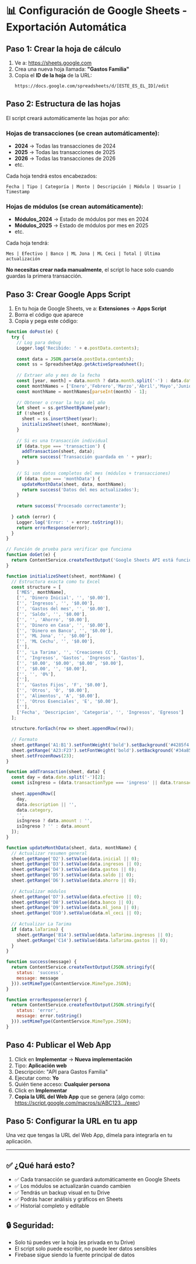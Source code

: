 # 📊 Configuración de Google Sheets - Exportación Automática

## Paso 1: Crear la hoja de cálculo

1. Ve a: https://sheets.google.com
2. Crea una nueva hoja llamada: **"Gastos Familia"**
3. Copia el **ID de la hoja** de la URL:
   ```
   https://docs.google.com/spreadsheets/d/[ESTE_ES_EL_ID]/edit
   ```

## Paso 2: Estructura de las hojas

El script creará automáticamente las hojas por año:

### Hojas de transacciones (se crean automáticamente):
- **2024** → Todas las transacciones de 2024
- **2025** → Todas las transacciones de 2025
- **2026** → Todas las transacciones de 2026
- etc.

Cada hoja tendrá estos encabezados:
```
Fecha | Tipo | Categoría | Monto | Descripción | Módulo | Usuario | Timestamp
```

### Hojas de módulos (se crean automáticamente):
- **Módulos_2024** → Estado de módulos por mes en 2024
- **Módulos_2025** → Estado de módulos por mes en 2025
- etc.

Cada hoja tendrá:
```
Mes | Efectivo | Banco | ML Jona | ML Ceci | Total | Última actualización
```

**No necesitas crear nada manualmente**, el script lo hace solo cuando guardas la primera transacción.

## Paso 3: Crear Google Apps Script

1. En tu hoja de Google Sheets, ve a: **Extensiones** → **Apps Script**
2. Borra el código que aparece
3. Copia y pega este código:

```javascript
function doPost(e) {
  try {
    // Log para debug
    Logger.log('Recibido: ' + e.postData.contents);
    
    const data = JSON.parse(e.postData.contents);
    const ss = SpreadsheetApp.getActiveSpreadsheet();
    
    // Extraer año y mes de la fecha
    const [year, month] = data.month ? data.month.split('-') : data.date.split('-');
    const monthNames = ['Enero','Febrero','Marzo','Abril','Mayo','Junio','Julio','Agosto','Septiembre','Octubre','Noviembre','Diciembre'];
    const monthName = monthNames[parseInt(month) - 1];
    
    // Obtener o crear la hoja del año
    let sheet = ss.getSheetByName(year);
    if (!sheet) {
      sheet = ss.insertSheet(year);
      initializeSheet(sheet, monthName);
    }
    
    // Si es una transacción individual
    if (data.type === 'transaction') {
      addTransaction(sheet, data);
      return success('Transacción guardada en ' + year);
    }
    
    // Si son datos completos del mes (módulos + transacciones)
    if (data.type === 'monthData') {
      updateMonthData(sheet, data, monthName);
      return success('Datos del mes actualizados');
    }
    
    return success('Procesado correctamente');
    
  } catch (error) {
    Logger.log('Error: ' + error.toString());
    return errorResponse(error);
  }
}

// Función de prueba para verificar que funciona
function doGet(e) {
  return ContentService.createTextOutput('Google Sheets API está funcionando correctamente ✅');
}

function initializeSheet(sheet, monthName) {
  // Estructura exacta como tu Excel
  const structure = [
    ['MES', monthName],
    ['', 'Dinero Inicial', '', '$0.00'],
    ['', 'Ingresos', '', '$0.00'],
    ['', 'Gastos del mes', '', '$0.00'],
    ['', 'Saldo', '', '$0.00'],
    ['', '', 'Ahorro', '$0.00'],
    ['', 'Dinero en Casa', '', '$0.00'],
    ['', 'Dinero en Banco', '', '$0.00'],
    ['', 'ML Jona', '', '$0.00'],
    ['', 'ML Cechu', '', '$0.00'],
    [''],
    ['', 'La Tarima', '', 'Creaciones CC'],
    ['', 'Ingresos', 'Gastos', 'Ingresos', 'Gastos'],
    ['', '$0.00', '$0.00', '$0.00', '$0.00'],
    ['', '$0.00', '', '$0.00'],
    ['', '', '0%'],
    [''],
    ['', 'Gastos Fijos', 'F', '$0.00'],
    ['', 'Otros', 'O', '$0.00'],
    ['', 'Alimentos', 'A', '$0.00'],
    ['', 'Otros Esenciales', 'E', '$0.00'],
    [''],
    ['Fecha', 'Descripcion', 'Categoria', '', 'Ingresos', 'Egresos']
  ];
  
  structure.forEach(row => sheet.appendRow(row));
  
  // Formato
  sheet.getRange('A1:B1').setFontWeight('bold').setBackground('#4285f4').setFontColor('#ffffff');
  sheet.getRange('A23:F23').setFontWeight('bold').setBackground('#34a853').setFontColor('#ffffff');
  sheet.setFrozenRows(23);
}

function addTransaction(sheet, data) {
  const day = data.date.split('-')[2];
  const isIngreso = (data.transactionType === 'ingreso' || data.transactionType === 'venta');
  
  sheet.appendRow([
    day,
    data.description || '',
    data.category,
    '',
    isIngreso ? data.amount : '',
    isIngreso ? '' : data.amount
  ]);
}

function updateMonthData(sheet, data, monthName) {
  // Actualizar resumen general
  sheet.getRange('D2').setValue(data.inicial || 0);
  sheet.getRange('D3').setValue(data.ingresos || 0);
  sheet.getRange('D4').setValue(data.gastos || 0);
  sheet.getRange('D5').setValue(data.saldo || 0);
  sheet.getRange('D6').setValue(data.ahorro || 0);
  
  // Actualizar módulos
  sheet.getRange('D7').setValue(data.efectivo || 0);
  sheet.getRange('D8').setValue(data.banco || 0);
  sheet.getRange('D9').setValue(data.ml_jona || 0);
  sheet.getRange('D10').setValue(data.ml_ceci || 0);
  
  // Actualizar La Tarima
  if (data.laTarima) {
    sheet.getRange('B14').setValue(data.laTarima.ingresos || 0);
    sheet.getRange('C14').setValue(data.laTarima.gastos || 0);
  }
}

function success(message) {
  return ContentService.createTextOutput(JSON.stringify({
    status: 'success',
    message: message
  })).setMimeType(ContentService.MimeType.JSON);
}

function errorResponse(error) {
  return ContentService.createTextOutput(JSON.stringify({
    status: 'error',
    message: error.toString()
  })).setMimeType(ContentService.MimeType.JSON);
}
```

## Paso 4: Publicar el Web App

1. Click en **Implementar** → **Nueva implementación**
2. Tipo: **Aplicación web**
3. Descripción: "API para Gastos Familia"
4. Ejecutar como: **Yo**
5. Quién tiene acceso: **Cualquier persona**
6. Click en **Implementar**
7. **Copia la URL del Web App** que se genera (algo como: https://script.google.com/macros/s/ABC123.../exec)

## Paso 5: Configurar la URL en tu app

Una vez que tengas la URL del Web App, dímela para integrarla en tu aplicación.

---

## ✅ ¿Qué hará esto?

- ✅ Cada transacción se guardará automáticamente en Google Sheets
- ✅ Los módulos se actualizarán cuando cambien
- ✅ Tendrás un backup visual en tu Drive
- ✅ Podrás hacer análisis y gráficos en Sheets
- ✅ Historial completo y editable

## 🔒 Seguridad:

- Solo tú puedes ver la hoja (es privada en tu Drive)
- El script solo puede escribir, no puede leer datos sensibles
- Firebase sigue siendo la fuente principal de datos
